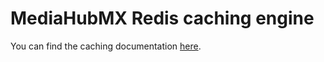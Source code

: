 # MediaHubMX Redis caching engine

You can find the caching documentation [here](https://github.com/MediaHubMX/mediahubmx-js/blob/main/docs/caching.md).

